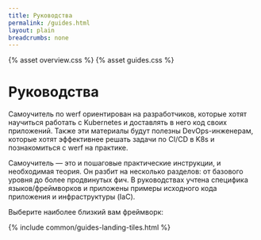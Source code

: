 ```yaml
---
title: Руководства
permalink: /guides.html
layout: plain
breadcrumbs: none
---
```


{% asset overview.css %}
{% asset guides.css %}

<h1 class="docs__title">Руководства</h1>
<p>Самоучитель по werf ориентирован на разработчиков, которые хотят научиться работать с Kubernetes и доставлять в него код своих приложений. Также эти материалы будут полезны DevOps-инженерам, которые хотят эффективнее решать задачи по CI/CD в K8s и познакомиться с werf на практике.</p>

<p>Самоучитель — это и пошаговые практические инструкции, и необходимая теория. Он разбит на несколько разделов: от базового уровня до более продвинутых фич. В руководствах учтена специфика языков/фреймворков и приложены примеры исходного кода приложения и инфраструктуры (IaC).</p>

<p>Выберите наиболее близкий вам фреймворк:</p>

{% include common/guides-landing-tiles.html %}
